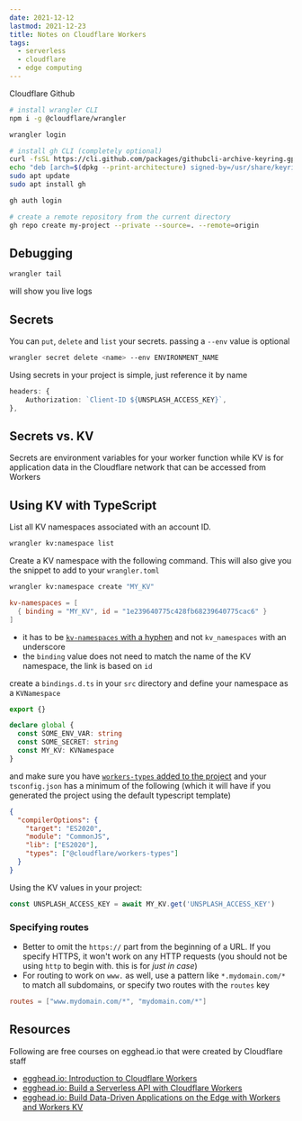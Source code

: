 ```yaml
---
date: 2021-12-12
lastmod: 2021-12-23
title: Notes on Cloudflare Workers
tags:
  - serverless
  - cloudflare
  - edge computing
---
```


Cloudflare
Github

```bash
# install wrangler CLI
npm i -g @cloudflare/wrangler

wrangler login
```

```bash
# install gh CLI (completely optional)
curl -fsSL https://cli.github.com/packages/githubcli-archive-keyring.gpg | sudo dd of=/usr/share/keyrings/githubcli-archive-keyring.gpg
echo "deb [arch=$(dpkg --print-architecture) signed-by=/usr/share/keyrings/githubcli-archive-keyring.gpg] https://cli.github.com/packages stable main" | sudo tee /etc/apt/sources.list.d/github-cli.list > /dev/null
sudo apt update
sudo apt install gh

gh auth login

# create a remote repository from the current directory
gh repo create my-project --private --source=. --remote=origin
```

## Debugging

```bash
wrangler tail
```

will show you live logs

## Secrets

You can `put`, `delete` and `list` your secrets. passing a `--env` value is optional

```bash
wrangler secret delete <name> --env ENVIRONMENT_NAME
```

Using secrets in your project is simple, just reference it by name

```ts
headers: {
    Authorization: `Client-ID ${UNSPLASH_ACCESS_KEY}`,
},
```

## Secrets vs. KV

Secrets are environment variables for your worker function while KV is for application data in the Cloudflare network that can be accessed from Workers

## Using KV with TypeScript

List all KV namespaces associated with an account ID.

```bash
wrangler kv:namespace list
```

Create a KV namespace with the following command. This will also give you the snippet to add to your `wrangler.toml`

```bash
wrangler kv:namespace create "MY_KV"
```

```toml
kv-namespaces = [
  { binding = "MY_KV", id = "1e239640775c428fb68239640775cac6" }
]
```

- it has to be [`kv-namespaces` with a hyphen](https://github.com/cloudflare/wrangler/issues/1156#issuecomment-1000389175) and not `kv_namespaces` with an underscore
- the `binding` value does not need to match the name of the KV namespace, the link is based on `id`

create a `bindings.d.ts` in your `src` directory and define your namespace as a `KVNamespace`

```ts
export {}

declare global {
  const SOME_ENV_VAR: string
  const SOME_SECRET: string
  const MY_KV: KVNamespace
}
```

and make sure you have [`workers-types` added to the project](https://github.com/cloudflare/workers-types) and your `tsconfig.json` has a minimum of the following (which it will have if you generated the project using the default typescript template)

```json
{
  "compilerOptions": {
    "target": "ES2020",
    "module": "CommonJS",
    "lib": ["ES2020"],
    "types": ["@cloudflare/workers-types"]
  }
}
```

Using the KV values in your project:

```ts
const UNSPLASH_ACCESS_KEY = await MY_KV.get('UNSPLASH_ACCESS_KEY')
```

### Specifying routes

- Better to omit the `https://` part from the beginning of a URL. If you specify HTTPS, it won't work on any HTTP requests (you should not be using `http` to begin with. this is for _just in case_)
- For routing to work on `www.` as well, use a pattern like `*.mydomain.com/*` to match all subdomains, or specify two routes with the `routes` key

```toml
routes = ["www.mydomain.com/*", "mydomain.com/*"]
```

## Resources

Following are free courses on egghead.io that were created by Cloudflare staff

- [egghead.io: Introduction to Cloudflare Workers](https://egghead.io/courses/introduction-to-cloudflare-workers-5aa3)
- [egghead.io: Build a Serverless API with Cloudflare Workers](https://egghead.io/courses/build-a-serverless-api-with-cloudflare-workers-d67ca551)
- [egghead.io: Build Data-Driven Applications on the Edge with Workers and Workers KV](https://egghead.io/courses/build-data-driven-applications-on-the-edge-with-workers-and-workers-kv-4932f3ea)
